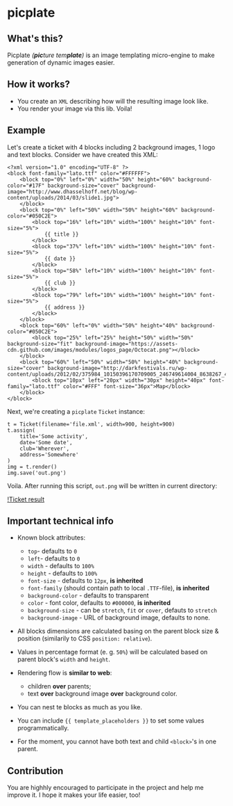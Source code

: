 # picplate

## What's this?
Picplate *(**pic**ture tem**plate**)* is an image templating micro-engine to make generation of dynamic images easier.

## How it works?
 - You create an `XML` describing how will the resulting image look like.
 - You render your image via this lib. Voila!

## Example

Let's create a ticket with 4 blocks including 2 background images, 1 logo and text blocks.
Consider we have created this XML:

```
<?xml version="1.0" encoding="UTF-8" ?>
<block font-family="lato.ttf" color="#FFFFFF">
    <block top="0%" left="0%" width="50%" height="60%" background-color="#17F" background-size="cover" background-image="http://www.dhasselhoff.net/blog/wp-content/uploads/2014/03/slide1.jpg">
    </block>
    <block top="0%" left="50%" width="50%" height="60%" background-color="#050C2E">
        <block top="16%" left="10%" width="100%" height="10%" font-size="5%">
            {{ title }}
        </block>
        <block top="37%" left="10%" width="100%" height="10%" font-size="5%">
            {{ date }}
        </block>
        <block top="58%" left="10%" width="100%" height="10%" font-size="5%">
            {{ club }}
        </block>
        <block top="79%" left="10%" width="100%" height="10%" font-size="5%">
            {{ address }}
        </block>
    </block>
    <block top="60%" left="0%" width="50%" height="40%" background-color="#050C2E">
        <block top="25%" left="25%" height="50%" width="50%" background-size="fit" background-image="https://assets-cdn.github.com/images/modules/logos_page/Octocat.png"></block>
    </block>
    <block top="60%" left="50%" width="50%" height="40%" background-size="cover" background-image="http://darkfestivals.ru/wp-content/uploads/2012/02/375984_10150396170709005_246749614004_8638267_472527038_n.jpg">
        <block top="10px" left="20px" width="30px" height="40px" font-family="lato.ttf" color="#FFF" font-size="36px">Map</block>
    </block>
</block>
```

Next, we're creating a `picplate` `Ticket` instance:

    t = Ticket(filename='file.xml', width=900, height=900)
    t.assign(
        title='Some activity',
        date='Some date',
        club='Wherever',
        address='Somewhere'
    )
    img = t.render()
    img.save('out.png')

Voila. After running this script, `out.png` will be written in current directory:

[!Ticket result](http://static.dun.ai/public/img/picplate1.jpg "Ticket result")

## Important technical info

 - Known block attributes:
     - `top`- defaults to `0`
     - `left`- defaults to `0`
     - `width` - defaults to `100%`
     - `height` - defaults to `100%`
     - `font-size` - defaults to `12px`, **is inherited**
     - `font-family` (should contain path to local `.TTF`-file), **is inherited**
     - `background-color` - defaults to transparent
     - `color` - font color, defaults to `#000000`, **is inherited**
     - `background-size` - can be `stretch`, `fit` or `cover`, defauts to `stretch`
     - `background-image` - URL of background image, defaults to none.

 - All blocks dimensions are calculated basing on the parent block size & position (similarily to CSS `position: relative`).
 - Values in percentage format (e. g. `50%`) will be calculated based on parent block's `width` and `height`.
 - Rendering flow is **similar to web**:
     - children **over** parents;
     - text **over** background image **over** background color.
 - You can nest te blocks as much as you like.
 - You can include `{{ template_placeholders }}` to set some values programmatically.
 - For the moment, you cannot have both text and child `<block>`'s in one parent.

## Contribution
You are highhly encouraged to participate in the project and help me improve it. I hope it makes your life easier, too!
